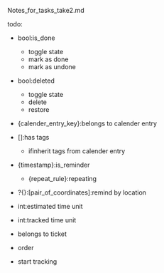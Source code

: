 Notes_for_tasks_take2.md

todo:
  - bool:is_done
    - toggle state
  	- mark as done
  	- mark as undone
  		
  - bool:deleted
    - toggle state
  	- delete
  	- restore

  
  - {calender_entry_key}:belongs to calender entry
  
  - []:has tags
    - ifinherit tags from calender entry
  - {timestamp}:is_reminder
    - {repeat_rule}:repeating
  - ?{}:[pair_of_coordinates]:remind by location
  - int:estimated time unit
  - int:tracked time unit
  - belongs to ticket

  - order

  - start tracking
